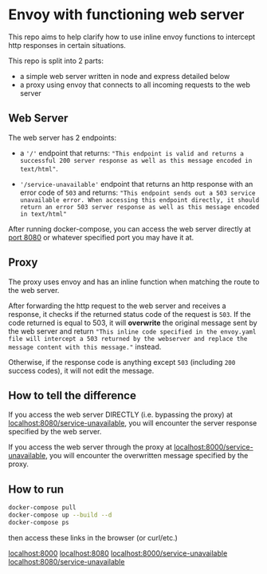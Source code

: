 # Envoy with functioning web server

This repo aims to help clarify how to use inline envoy functions to intercept http responses in certain situations.

This repo is split into 2 parts: 
 - a simple web server written in node and express detailed below
 - a proxy using envoy that connects to all incoming requests to the web server

## Web Server
The web server has 2 endpoints:
 * a `'/'` endpoint that returns: `"This endpoint is valid and returns a successful 200 server response as well as this message encoded in text/html"`.

 * `'/service-unavailable'` endpoint that returns an http response with an error code of `503` and returns: `"This endpoint sends out a 503 service unavailable error. When accessing this endpoint directly, it should return an error 503 server response as well as this message encoded in text/html"`

After running docker-compose, you can access the web server directly at [port 8080]('localhost:8080') or whatever specified port you may have it at.


## Proxy
The proxy uses envoy and has an inline function when matching the route to the web server. 

After forwarding the http request to the web server and receives a response, it checks if the returned status code of the request is `503`. If the code returned is equal to 503, it will <b>overwrite</b> the original message sent by the web server and return `"This inline code specified in the envoy.yaml file will intercept a 503 returned by the webserver and replace the message content with this message."` instead.

Otherwise, if the response code is anything except `503` (including `200` success codes), it will not edit the message.

## How to tell the difference

If you access the web server DIRECTLY (i.e. bypassing the proxy) at [localhost:8080/service-unavailable]('http://localhost:8080/service-unavailable'), you will encounter the server response specified by the web server.

If you access the web server through the proxy at [localhost:8000/service-unavailable]('localhost:8000/service-unavailable'), you will encounter the overwritten message specified by the proxy.

## How to run

```bash
docker-compose pull
docker-compose up --build --d
docker-compose ps
```

then access these links in the browser (or curl/etc.)

[localhost:8000]('http://localhost:8000')
[localhost:8080]('http://localhost:8080')
[localhost:8000/service-unavailable]('http://localhost:8000/service-unavailable')
[localhost:8080/service-unavailable]('http://localhost:8080/service-unavailable')